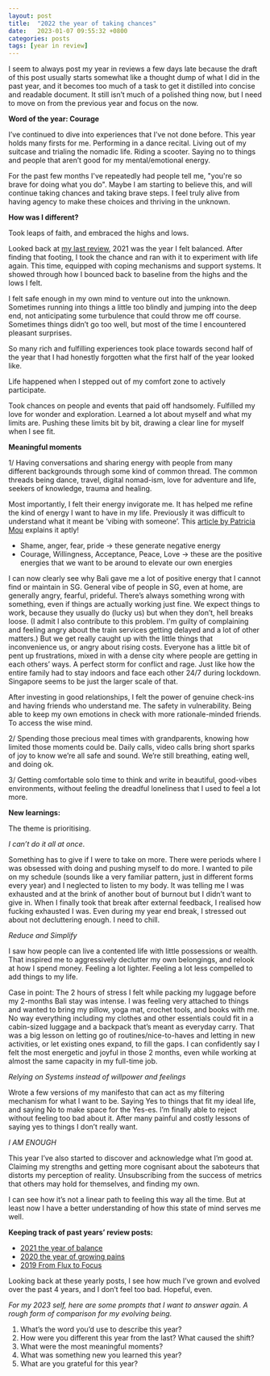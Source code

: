 ```yaml
---
layout: post
title:  "2022 the year of taking chances"
date:   2023-01-07 09:55:32 +0800
categories: posts
tags: [year in review]
---
```


I seem to always post my year in reviews a few days late because the draft of this post usually starts somewhat like a thought dump of what I did in the past year, and it becomes too much of a task to get it distilled into concise and readable document. It still isn’t much of a polished thing now, but I need to move on from the previous year and focus on the now. 

**Word of the year: Courage**

I’ve continued to dive into experiences that I’ve not done before. This year holds many firsts for me. Performing in a dance recital. Living out of my suitcase and trialing the nomadic life. Riding a scooter. Saying no to things and people that aren’t good for my mental/emotional energy. 

For the past few months I've repeatedly had people tell me, "you're so brave for doing what you do". Maybe I am starting to believe this, and will continue taking chances and taking brave steps. I feel truly alive from having agency to make these choices and thriving in the unknown.   

**How was I different?**

Took leaps of faith, and embraced the highs and lows. 

Looked back at [my last review](https://alanagoh.com/2022/01/09/my-2021-review), 2021 was the year I felt balanced. After finding that footing, I took the chance and ran with it to experiment with life again. This time, equipped with coping mechanisms and support systems. It showed through how I bounced back to baseline from the highs and the lows I felt. 

I felt safe enough in my own mind to venture out into the unknown. Sometimes running into things a little too blindly and jumping into the deep end, not anticipating some turbulence that could throw me off course.  Sometimes things didn’t go too well, but most of the time I encountered pleasant surprises. 

So many rich and fulfilling experiences took place towards second half of the year that I had honestly forgotten what the first half of the year looked like.

Life happened when I stepped out of my comfort zone to actively participate. 

Took chances on people and events that paid off handsomely. 
Fulfilled my love for wonder and exploration. 
Learned a lot about myself and what my limits are. 
Pushing these limits bit by bit, drawing a clear line for myself when I see fit.

**Meaningful moments**

1/ Having conversations and sharing energy with people from many different backgrounds through some kind of common thread. The common threads being dance, travel, digital nomad-ism, love for adventure and life, seekers of knowledge, trauma and healing. 

Most importantly, I felt their energy invigorate me. It has helped me refine the kind of energy I want to have in my life. Previously it was difficult to understand what it meant be ‘vibing with someone’. This [article by Patricia Mou](https://wellnesswisdom.substack.com/p/-wellness-wisdom-vol-46-good-vibes?utm_medium=email&utm_campaign=cta&s=r) explains it aptly!

- Shame, anger, fear, pride -> these generate negative energy
- Courage, Willingness, Acceptance, Peace, Love ->  these are the positive energies that we want to be around to elevate our own energies 

I can now clearly see why Bali gave me a lot of positive energy that I cannot find or maintain in SG. General vibe of people in SG, even at home, are generally angry, fearful, prideful. There’s always something wrong with something, even if things are actually working just fine. We expect things to work, because they usually do (lucky us) but when they don’t, hell breaks loose. (I admit I also contribute to this problem. I'm guilty of complaining and feeling angry about the train services getting delayed and a lot of other matters.) But we get really caught up with the little things that inconvenience us, or angry about rising costs. Everyone has a little bit of pent up frustrations, mixed in with a dense city where people are getting in each others’ ways. A perfect storm for conflict and rage. Just like how the entire family had to stay indoors and face each other 24/7 during lockdown. Singapore seems to be just the larger scale of that.    

After investing in good relationships, I felt the power of genuine check-ins and having friends who understand me. The safety in vulnerability. Being able to keep my own emotions in check with more rationale-minded friends. To access the wise mind. 

2/ Spending those precious meal times with grandparents, knowing how limited those moments could be. Daily calls, video calls bring short sparks of joy to know we’re all safe and sound. We’re still breathing, eating well, and doing ok.

3/ Getting comfortable solo time to think and write in beautiful, good-vibes environments, without feeling the dreadful loneliness that I used to feel a lot more.  

**New learnings:** 

The theme is prioritising. 

*I can’t do it all at once*. 

Something has to give if I were to take on more. There were periods where I was obsessed with doing and pushing myself to do more. I wanted to pile on my schedule (sounds like a very familiar pattern, just in different forms every year) and I neglected to listen to my body. It was telling me I was exhausted and at the brink of another bout of burnout but I didn’t want to give in. When I finally took that break after external feedback, I realised how fucking exhausted I was. Even during my year end break, I stressed out about not decluttering enough. I need to chill.

*Reduce and Simplify* 

I saw how people can live a contented life with little possessions or wealth. That inspired me to aggressively declutter my own belongings, and relook at how I spend money. Feeling a lot lighter. Feeling a lot less compelled to add things to my life. 

Case in point: The 2 hours of stress I felt while packing my luggage before my 2-months Bali stay was intense. I was feeling very attached to things and wanted to bring my pillow, yoga mat, crochet tools, and books with me. No way everything including my clothes and other essentials could fit in a cabin-sized luggage and a backpack that’s meant as everyday carry. That was a big lesson on letting go of routines/nice-to-haves and letting in new activities, or let existing ones expand, to fill the gaps. I can confidently say I felt the most energetic and joyful in those 2 months, even while working at almost the same capacity in my full-time job.  

*Relying on Systems instead of willpower and feelings*

Wrote a few versions of my manifesto that can act as my filtering mechanism for what I want to be. Saying Yes to things that fit my ideal life, and saying No to make space for the Yes-es. I’m finally able to reject without feeling too bad about it. After many painful and costly lessons of saying yes to things I don’t really want. 

*I AM ENOUGH* 

This year I’ve also started to discover and acknowledge what I’m good at. Claiming my strengths and getting more cognisant about the saboteurs that distorts my perception of reality. Unsubscribing from the success of metrics that others may hold for themselves, and finding my own. 

I can see how it’s not a linear path to feeling this way all the time. But at least now I have a better understanding of how this state of mind serves me well. 

**Keeping track of past years’ review posts:**
- [2021 the year of balance](https://alanagoh.com/2022/01/09/my-2021-review)
- [2020 the year of growing pains](https://alanagoh.com/2021/01/03/my-2020-review)
- [2019 From Flux to Focus](https://medium.com/@agpz/from-flux-to-focus-c5fdaf13d43f)  

Looking back at these yearly posts, I see how much I’ve grown and evolved over the past 4 years, and I don’t feel too bad. Hopeful, even. 

*For my 2023 self, here are some prompts that I want to answer again. A rough form of comparison for my evolving being.*  

1. What’s the word you’d use to describe this year? 
2. How were you different this year from the last? What caused the shift?
3. What were the most meaningful moments?
4. What was something new you learned this year?
5. What are you grateful for this year? 